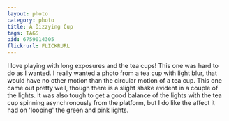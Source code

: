 ```yaml
---
layout: photo
category: photo
title: A Dizzying Cup
tags: TAGS
pid: 6759014305
flickrurl: FLICKRURL
---
```


I love playing with long exposures and the tea cups! This one was hard to do as I wanted. I really wanted a photo from a tea cup with light blur, that would have no other motion than the circular motion of a tea cup. This one came out pretty well, though there is a slight shake evident in a couple of the lights. It was also tough to get a good balance of the lights with the tea cup spinning asynchronously from the platform, but I do like the affect it had on 'looping' the green and pink lights.
